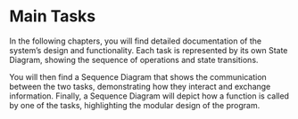 # Main Tasks

In the following chapters, you will find detailed documentation of the system’s design and functionality. 
Each task is represented by its own State Diagram, showing the sequence of operations and state transitions. 

You will then find a Sequence Diagram that shows the communication between the two tasks, demonstrating how they interact and exchange information. 
Finally, a Sequence Diagram will depict how a function is called by one of the tasks, highlighting the modular design of the program. 